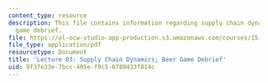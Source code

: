 ```yaml
---
content_type: resource
description: This file contains information regarding supply chain dynamics; beer
  game debrief.
file: https://ol-ocw-studio-app-production.s3.amazonaws.com/courses/15-772j-d-lab-supply-chains-fall-2014/9f37e33e7bcc405ef9c56789433f814c_MIT15_772JF14_Lec03.pdf
file_type: application/pdf
resourcetype: Document
title: 'Lecture 03: Supply Chain Dynamics; Beer Game Debrief'
uid: 9f37e33e-7bcc-405e-f9c5-6789433f814c
---
```

